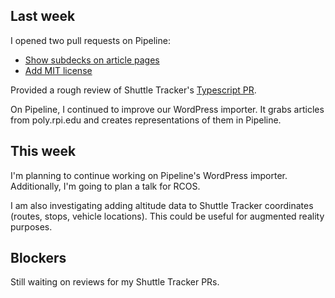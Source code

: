 ## Last week

I opened two pull requests on Pipeline:

- [Show subdecks on article pages](https://github.com/thepoly/pipeline/pull/73)
- [Add MIT license](https://github.com/thepoly/pipeline/pull/74)

Provided a rough review of Shuttle Tracker's [Typescript PR](https://github.com/wtg/shuttletracker/pull/164).

On Pipeline, I continued to improve our WordPress importer. It grabs articles from poly.rpi.edu and creates representations of them in Pipeline.

## This week

I'm planning to continue working on Pipeline's WordPress importer. Additionally, I'm going to plan a talk for RCOS.

I am also investigating adding altitude data to Shuttle Tracker coordinates (routes, stops, vehicle locations). This could be useful for augmented reality purposes.

## Blockers

Still waiting on reviews for my Shuttle Tracker PRs.

